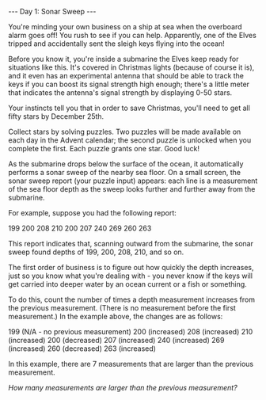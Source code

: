 --- Day 1: Sonar Sweep ---

You're minding your own business on a ship at sea when the overboard
alarm goes off! You rush to see if you can help. Apparently, one of the
Elves tripped and accidentally sent the sleigh keys flying into the
ocean!

Before you know it, you're inside a submarine the Elves keep ready for
situations like this. It's covered in Christmas lights (because of
course it is), and it even has an experimental antenna that should be
able to track the keys if you can boost its signal strength high enough;
there's a little meter that indicates the antenna's signal strength by
displaying 0-50 stars.

Your instincts tell you that in order to save Christmas, you'll need to
get all fifty stars by December 25th.

Collect stars by solving puzzles. Two puzzles will be made available on
each day in the Advent calendar; the second puzzle is unlocked when you
complete the first. Each puzzle grants one star. Good luck!

As the submarine drops below the surface of the ocean, it automatically
performs a sonar sweep of the nearby sea floor. On a small screen, the
sonar sweep report (your puzzle input) appears: each line is a
measurement of the sea floor depth as the sweep looks further and
further away from the submarine.

For example, suppose you had the following report:

199
200
208
210
200
207
240
269
260
263

This report indicates that, scanning outward from the submarine, the
sonar sweep found depths of 199, 200, 208, 210, and so on.

The first order of business is to figure out how quickly the depth
increases, just so you know what you're dealing with - you never know if
the keys will get carried into deeper water by an ocean current or a
fish or something.

To do this, count the number of times a depth measurement increases from
the previous measurement. (There is no measurement before the first
measurement.) In the example above, the changes are as follows:

199 (N/A - no previous measurement)
200 (increased)
208 (increased)
210 (increased)
200 (decreased)
207 (increased)
240 (increased)
269 (increased)
260 (decreased)
263 (increased)

In this example, there are 7 measurements that are larger than the
previous measurement.

*How many measurements are larger than the previous measurement?*


